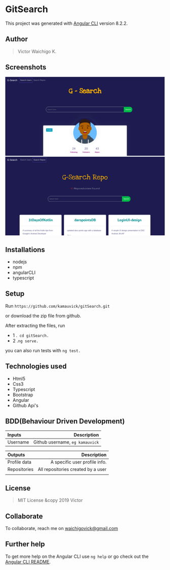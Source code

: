 # GitSearch

This project was generated with [Angular CLI](https://github.com/angular/angular-cli) version 8.2.2.

## Author
> Victor Waichigo K.
## Screenshots
<img src="src/assets/shot1.png" width="1000">
<img src="src/assets/shot2.png" width="1000">

## Installations
* nodejs
* npm
* angularCLI
* typescript

## Setup
Run ``https://github.com/kamauvick/gitSearch.git``

or download the zip file from github.

After extracting the files, run 

* 1  .`` cd gitSearch.`` 
* 2  .``ng serve.``

you can also run tests with ``ng test.``

## Technologies used
* Html5
* Css3
* Typescript
* Bootstrap
* Angular
* Github Api's

## BDD(Behaviour Driven Development)
| Inputs |  Description |
| :---         |          ---: |
| Username  | Github username, ``eg kamauvick``|


| Outputs |  Description |
| :---         |          ---: |
| Profile data  | A specific user profile info.|
| Repositories   |  All repositories created by a user |
|     |      |


## License
> MIT License &copy 2019 Victor 

## Collaborate
To collaborate, reach me on [waichigovick@gmail.com]()

## Further help

To get more help on the Angular CLI use `ng help` or go check out the [Angular CLI README](https://github.com/angular/angular-cli/blob/master/README.md).
